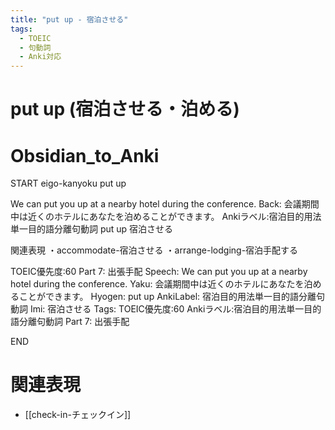 ```yaml
---
title: "put up - 宿泊させる"
tags:
  - TOEIC
  - 句動詞
  - Anki対応
---
```


# put up (宿泊させる・泊める)

# Obsidian_to_Anki
START
eigo-kanyoku
put up

We can put you up at a nearby hotel during the conference.
Back: 
会議期間中は近くのホテルにあなたを泊めることができます。
Ankiラベル:宿泊目的用法単一目的語分離句動詞
put up
宿泊させる

関連表現
・accommodate-宿泊させる
・arrange-lodging-宿泊手配する

TOEIC優先度:60
Part 7: 出張手配
Speech: We can put you up at a nearby hotel during the conference.
Yaku: 会議期間中は近くのホテルにあなたを泊めることができます。
Hyogen: put up
AnkiLabel: 宿泊目的用法単一目的語分離句動詞
Imi: 宿泊させる
Tags: TOEIC優先度:60 Ankiラベル:宿泊目的用法単一目的語分離句動詞 Part 7: 出張手配
<!--ID: 1755038902175-->
END

# 関連表現
- [[check-in-チェックイン]]

